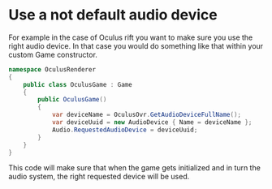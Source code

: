 # Use a not default audio device

For example in the case of Oculus rift you want to make sure you use the right audio device.
In that case you would do something like that within your custom Game constructor.

```cs
namespace OculusRenderer
{
    public class OculusGame : Game
    {
		public OculusGame()
        {
        	var deviceName = OculusOvr.GetAudioDeviceFullName();
			var deviceUuid = new AudioDevice { Name = deviceName };
			Audio.RequestedAudioDevice = deviceUuid;
        }
    }
}
```
This code will make sure that when the game gets initialized and in turn the audio system, the right requested device will be used.
